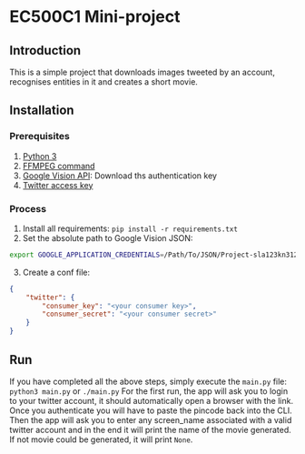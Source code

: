 # EC500C1 Mini-project

## Introduction

This is a simple project that downloads images tweeted by an account, recognises entities in it and creates a short movie.

## Installation

### Prerequisites

1. [Python 3](https://www.python.org/download/releases/3.0/)
2. [FFMPEG command](http://ffmpeg.org)
3. [Google Vision API](https://cloud.google.com/vision/docs/reference/libraries?authuser=1#setting_up_authentication): Download ths authentication key
4. [Twitter access key](https://apps.twitter.com)

### Process

1. Install all requirements: `pip install -r requirements.txt`
2. Set the absolute path to Google Vision JSON:
```bash
export GOOGLE_APPLICATION_CREDENTIALS=/Path/To/JSON/Project-sla123kn31231.json
```

3. Create a conf file:
```json
{
    "twitter": {
        "consumer_key": "<your consumer key>",
        "consumer_secret": "<your consumer secret>"
    }
}
```

## Run

If you have completed all the above steps, simply execute the `main.py` file: `python3 main.py` or `./main.py`
For the first run, the app will ask you to login to your twitter account, it should automatically open a browser with the link. Once you authenticate you will have to paste the pincode back into the CLI.
Then the app will ask you to enter any screen_name associated with a valid twitter account and in the end it will print the name of the movie generated. If not movie could be generated, it will print `None`.
